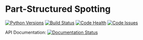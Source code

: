 # Part-Structured Spotting

[![Python Versions](https://img.shields.io/badge/python-3.5-blue.svg)](https://github.com/mkli90/pss/)
[![Build Status](https://travis-ci.org/mkli90/pss.svg?branch=master)](https://travis-ci.org/mkli90/pss)
[![Code Health](https://landscape.io/github/mkli90/pss/master/landscape.svg?style=flat)](https://landscape.io/github/mkli90/pss/master)
[![Code Issues](https://www.quantifiedcode.com/api/v1/project/a8b5e3b9b18f414f8d31f6db331a851b/badge.svg)](https://www.quantifiedcode.com/app/project/a8b5e3b9b18f414f8d31f6db331a851b)



API Documentation:
[![Documentation Status](https://readthedocs.org/projects/pss/badge/?version=latest)](http://pss.readthedocs.org/en/latest/?badge=latest)
